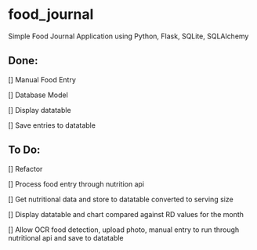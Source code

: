 # food_journal
Simple Food Journal Application using Python, Flask, SQLite, SQLAlchemy

## Done:
[] Manual Food Entry

[] Database Model

[] Display datatable

[] Save entries to datatable

## To Do:
[] Refactor

[] Process food entry through nutrition api

  [] Get nutritional data and store to datatable converted to serving size
  
[] Display datatable and chart compared against RD values for the month

[] Allow OCR food detection, upload photo, manual entry to run through nutritional api and save to datatable

